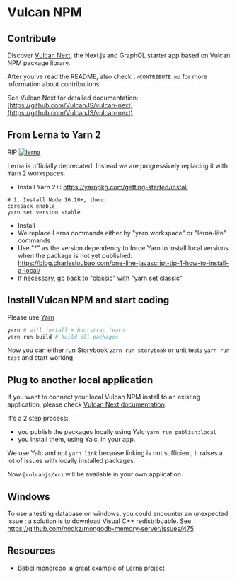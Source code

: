 # Vulcan NPM

## Contribute

Discover [Vulcan Next](https://github.com/VulcanJS/vulcan-next), the Next.js and GraphQL starter app based on Vulcan NPM package library.

After you've read the README, also check `./CONTRIBUTE.md` for more information about contributions.

See Vulcan Next for detailed documentation: [https://github.com/VulcanJS/vulcan-next](https://github.com/VulcanJS/vulcan-next)

## From Lerna to Yarn 2

RIP [![lerna](https://img.shields.io/badge/maintained%20with-lerna-cc00ff.svg)](https://lerna.js.org/)

Lerna is officially deprecated. Instead we are progressively replacing it with Yarn 2 workspaces.

- Install Yarn 2+: https://yarnpkg.com/getting-started/install

```
# 1. Install Node 16.10+, then:
corepack enable
yarn set version stable
```

- Install
- We replace Lerna commands either by "yarn workspace" or "lerna-lite" commands
- Use "\*" as the version dependency to force Yarn to install local versions when the package is not yet published: https://blog.charlesloubao.com/one-line-javascript-tip-1-how-to-install-a-local/
- If necessary, go back to "classic" with "yarn set classic"

## Install Vulcan NPM and start coding

Please use [Yarn](https://yarnpkg.com/)

```sh
yarn # will install + bootstrap learn
yarn run build # build all packages
```

Now you can either run Storybook `yarn run storybook` or unit tests `yarn run test` and start working.

## Plug to another local application

If you want to connect your local Vulcan NPM install to an existing application, please check [Vulcan Next documentation](https://vulcan-docs/docs/vulcan-next/contribute).

It's a 2 step process:

- you publish the packages locally using Yalc `yarn run publish:local`
- you install them, using Yalc, in your app.

We use Yalc and not `yarn link` because linking is not sufficient, it raises a lot of issues with locally installed packages.

Now `@vulcanjs/xxx` will be available in your own application.

## Windows

To use a testing database on windows, you could encounter an unexpected issue ; a solution is to download Visual C++ redistribuable.
See https://github.com/nodkz/mongodb-memory-server/issues/475

## Resources

- [Babel monorepo](https://github.com/babel/babel), a great example of Lerna project

